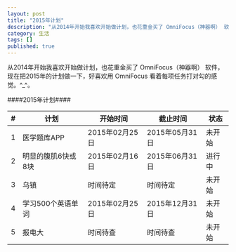```yaml
---
layout: post
title: "2015年计划"
description: "从2014年开始我喜欢开始做计划，也花重金买了 OmniFocus（神器啊） 软件，现在把2015年的计划做一下，好喜欢用 OmniFocus 看着每项任务打对勾的感觉。^_^。"
category: 生活
tags: []
published: true
---
```


从2014年开始我喜欢开始做计划，也花重金买了 OmniFocus（神器啊） 软件，现在把2015年的计划做一下，好喜欢用 OmniFocus 看着每项任务打对勾的感觉。^_^。

####2015年计划####

<table class="table table-hover">
	<thead>
		<tr>
			<th>#</th>
			<th>计划</th>
			<th>开始时间</th>
			<th>截止时间</th>
			<th>状态</th>
		</tr>
	</thead>
	<tbody>
		<tr>
			<td>1</td>
			<td>医学题库APP</td>
			<td>2015年02月25日</td>
			<td>2015年05月31日</td>
			<td>未开始</td>
		</tr>
		<tr>
			<td>2</td>
			<td>明显的腹肌6快或8块</td>
			<td>2015年02月16日</td>
			<td>2015年06月31日</td>
			<td>进行中</td>
		</tr>
		<tr>
			<td>3</td>
			<td>乌镇</td>
			<td>时间待定</td>
			<td>时间待定</td>
			<td>未开始</td>
		</tr>
		<tr>
			<td>4</td>
			<td>学习500个英语单词</td>
			<td>2015年02月25日</td>
			<td>2015年12月31日</td>
			<td>未开始</td>
		</tr>
		<tr>
			<td>5</td>
			<td>报电大</td>
			<td>时间待查</td>
			<td>时间待查</td>
			<td>未开始</td>
		</tr>
	</tbody>
</table>